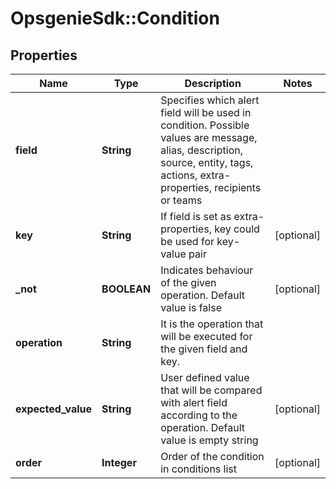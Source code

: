 # OpsgenieSdk::Condition

## Properties
Name | Type | Description | Notes
------------ | ------------- | ------------- | -------------
**field** | **String** | Specifies which alert field will be used in condition. Possible values are message, alias, description, source, entity, tags, actions, extra-properties, recipients or teams | 
**key** | **String** | If field is set as extra-properties, key could be used for key-value pair | [optional] 
**_not** | **BOOLEAN** | Indicates behaviour of the given operation. Default value is false | [optional] 
**operation** | **String** | It is the operation that will be executed for the given field and key. | 
**expected_value** | **String** | User defined value that will be compared with alert field according to the operation. Default value is empty string | [optional] 
**order** | **Integer** | Order of the condition in conditions list | [optional] 


